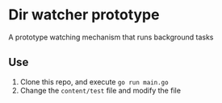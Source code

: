 # Dir watcher prototype

A prototype watching mechanism that runs background tasks

## Use

1. Clone this repo, and execute `go run main.go` 
2. Change the `content/test` file and modify the file

